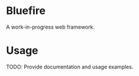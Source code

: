 # Bluefire

A work-in-progress web framework.

# Usage

TODO: Provide documentation and usage examples.

